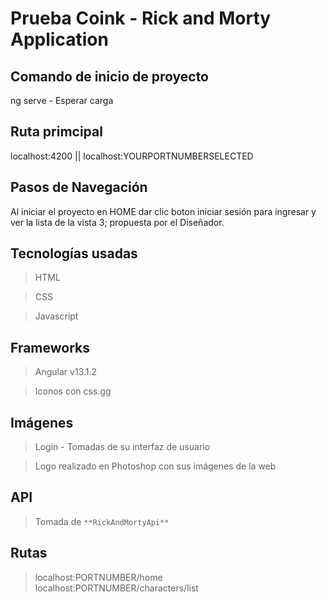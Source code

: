 # Prueba Coink - Rick and Morty Application

## Comando de inicio de proyecto
  ng serve - Esperar carga
## Ruta primcipal
  localhost:4200 || localhost:YOURPORTNUMBERSELECTED

## Pasos de Navegación
Al iniciar el proyecto en HOME dar clic boton iniciar sesión para ingresar y ver la lista de la vista 3; propuesta por el Diseñador.

## Tecnologías usadas
  >  HTML


  >  CSS


  >  Javascript
  
## Frameworks
  >  Angular v13.1.2


  >  Iconos con css.gg

## Imágenes
  >  Login - Tomadas de su interfaz de usuario


  >  Logo realizado en Photoshop con sus imágenes de la web

## API
  >  Tomada de `**RickAndMortyApi**`
  
## Rutas
  >  localhost:PORTNUMBER/home
  >  localhost:PORTNUMBER/characters/list
  
  
